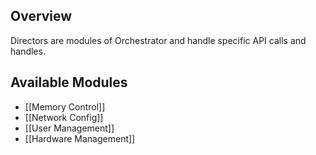 ## Overview
Directors are modules of Orchestrator and handle specific API calls and handles.

## Available Modules
- [[Memory Control]]
- [[Network Config]]
- [[User Management]]
- [[Hardware Management]]

